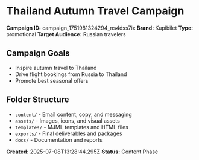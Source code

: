 # Thailand Autumn Travel Campaign

**Campaign ID:** campaign_1751981324294_ns4dss7ix
**Brand:** Kupibilet
**Type:** promotional
**Target Audience:** Russian travelers

## Campaign Goals
- Inspire autumn travel to Thailand
- Drive flight bookings from Russia to Thailand
- Promote best seasonal offers

## Folder Structure
- `content/` - Email content, copy, and messaging
- `assets/` - Images, icons, and visual assets
- `templates/` - MJML templates and HTML files
- `exports/` - Final deliverables and packages
- `docs/` - Documentation and reports

**Created:** 2025-07-08T13:28:44.295Z
**Status:** Content Phase
